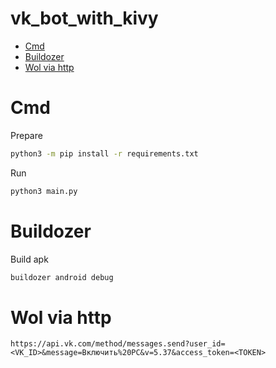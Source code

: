 # vk_bot_with_kivy
- [Cmd](#cmd)
- [Buildozer](#buildozer)
- [Wol via http](#wol-via-http)

# Cmd
Prepare
```sh
python3 -m pip install -r requirements.txt 
```
Run
```sh
python3 main.py
```
# Buildozer
Build apk
```sh
buildozer android debug
```

# Wol via http
```
https://api.vk.com/method/messages.send?user_id=<VK_ID>&message=Включить%20PC&v=5.37&access_token=<TOKEN>
```